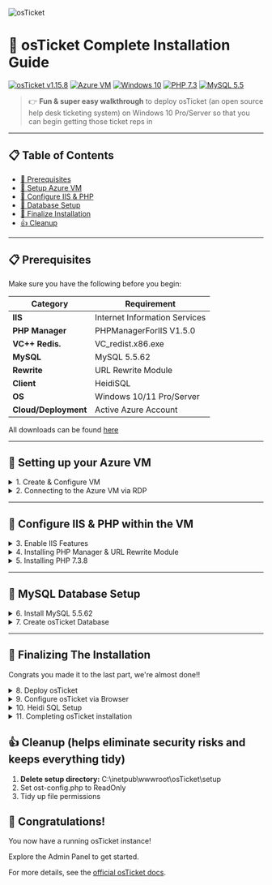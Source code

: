 ![osTicket](https://i.imgur.com/Clzj7Xs.png)

# 🎫 osTicket Complete Installation Guide

[![osTicket v1.15.8](https://img.shields.io/badge/osTicket-1.15.8-blue)](https://osticket.com/) [![Azure VM](https://img.shields.io/badge/Azure-VM-blueviolet)](https://azure.microsoft.com/)   [![Windows 10](https://img.shields.io/badge/OS-Windows%2010-green)](https://www.microsoft.com/windows)   [![PHP 7.3](https://img.shields.io/badge/PHP-7.3-blue)](https://www.php.net/)   [![MySQL 5.5](https://img.shields.io/badge/MySQL-5.5-orange)](https://www.mysql.com/)  

> 👉 **Fun & super easy walkthrough** to deploy osTicket (an open source help desk ticketing system) on Windows 10 Pro/Server so that you can begin getting those ticket reps in 

---

## 📋 Table of Contents

- [🧰 Prerequisites](#-prerequisites)  
- [🚀 Setup Azure VM](#-setting-up-your-azure-vm)  
- [🔧 Configure IIS & PHP](#-configure-iis--php-within-the-vm)
- [🐘 Database Setup](#-mysql-database-setup)
- [🎉 Finalize Installation](#-finalizing-the-installation)
- [👍 Cleanup](#-cleanup-(helps-eliminate-security-risks-and-keeps-everything-tidy))

---

## 📋 Prerequisites

Make sure you have the following before you begin:

| Category        | Requirement                        |
| --------------- | ---------------------------------- |
| **IIS**         | Internet Information Services      |
| **PHP Manager** | PHPManagerForIIS V1.5.0            |
| **VC++ Redis.** | VC_redist.x86.exe                  |
| **MySQL**       | MySQL 5.5.62                       |
| **Rewrite**     | URL Rewrite Module                |
| **Client**      | HeidiSQL                           |
| **OS**          | Windows 10/11 Pro/Server                          |
| **Cloud/Deployment**          | Active Azure Account                          |

All downloads can be found [here](https://drive.google.com/drive/u/2/folders/1APMfNyfNzcxZC6EzdaNfdZsUwxWYChf6)

---

## 🚀 Setting up your Azure VM

<details>
<summary>1. Create & Configure VM</summary>

1. Log into Azure Portal  
2. **Create → Virtual Machine**  
   - **Image**: [Windows 10 Pro, version 22H2](https://drive.google.com/drive/u/2/folders/1APMfNyfNzcxZC6EzdaNfdZsUwxWYChf6)
      ![image](https://github.com/user-attachments/assets/f54a7d68-c977-482c-a4cb-903e40eb8140)
   - **Size**: ≥ 2 vCPU, 16 GiB RAM  
   - **Inbound port**: **RDP (3389)**
   > NOTE: These two are critical, make sure to set the size to at least 2 vcpus and 16 GiB memory (RAM not storage). And CONFIRM that RDP (3389) is allowed in "Select inbound ports" in order to allow Remote Desktop access to the VM - otherwise you CANNOT CONNECT!
   > ![image](https://github.com/user-attachments/assets/858d12a8-9db3-43cd-8da5-4cad21c71ff9)
3. Review & Create (accept license)  
4. Wait for deployment, note down your **Public IP** and save it
   - ![image](https://github.com/user-attachments/assets/fe21b008-e1ae-438e-b23e-2a792741e48a)

</details>

<details>
<summary>2. Connecting to the Azure VM via RDP</summary>

Open your preferred **Remote Desktop** app on your local machine (I'm using Windows' built in Remote Desktop app):

Computer: <YOUR_VM_PUBLIC_IP> _(use the public ip that you saved from the last step)_

Username: <VM_USERNAME> _(used the credentials you created in the last step)_

Password: <VM_PASSWORD>

![image](https://github.com/user-attachments/assets/18135c78-0764-4800-8e05-1d6ccf7346cc)


Click **Connect** and log in.

</details>

---

## 🔧 Configure IIS & PHP within the VM

<details>
<summary>3. Enable IIS Features</summary>

- **Control Panel → Programs → Turn Windows features on/off**
  - ![image](https://github.com/user-attachments/assets/3027383d-6c3a-4af6-8c6c-62160e18de38)

- Enable ALL of the following:
  - Internet Information Services  
  - Web Management Tools → IIS Management Console  
  - World Wide Web Services → Application Development Features → **CGI**  
  - Common HTTP Features (Default Document, Static Content)
    ![image](https://github.com/user-attachments/assets/1e0012eb-5ab8-4018-943f-6a4b6587f733)

- Click **OK**, wait for install  
- **Test check**: On the browser, go to `http://127.0.0.1` → **Welcome to IIS** page! Looks like this below
  - ![image](https://github.com/user-attachments/assets/8071f723-54be-416e-a7e2-74a60ff1d344)


</details>

<details>
<summary>4. Installing PHP Manager & URL Rewrite Module</summary>

- Download & install **[PHP Manager](https://drive.google.com/drive/u/2/folders/1APMfNyfNzcxZC6EzdaNfdZsUwxWYChf6)** (PHPManagerForIIS_V1.5.0.msi)  
- Download & install **[URL Rewrite](https://drive.google.com/drive/u/2/folders/1APMfNyfNzcxZC6EzdaNfdZsUwxWYChf6)** (rewrite_amd64_en-US.msi)  
- **Restart IIS**: IIS Manager → [YourServer] → **Restart**

</details>

<details>
<summary>5. Installing PHP 7.3.8</summary>

1. Create `C:\PHP` directory (just make a new folder called PHP in local disk C)
   - ![image](https://github.com/user-attachments/assets/2b8bc439-8d7c-4fa1-92ed-b17f4d649d8a)
     
2. Unzip **[php-7.3.8-nts-Win32-VC15-x86.zip](https://drive.google.com/drive/u/2/folders/1APMfNyfNzcxZC6EzdaNfdZsUwxWYChf6)** into `C:\PHP`
   - ![image](https://github.com/user-attachments/assets/a57fec6d-23cc-4bb9-9f14-0436d38b90a8)

3. Register PHP in IIS:
   - IIS Manager → **PHP Manager** → **Register**
     - ![image](https://github.com/user-attachments/assets/4b7243b9-1c2b-45bd-86c9-59640d99d40c)
       
   - Point to `C:\PHP\php-cgi.exe`
     - ![image](https://github.com/user-attachments/assets/227d5855-66ba-4e59-9295-d66f2e5556f1)

4. **Restart IIS Server**
   - ![image](https://github.com/user-attachments/assets/ce19d521-02a9-4481-a693-581eb753f05b)


> 🚨 **Note:** Always restart IIS after registering PHP - I cannot stress this enough

</details>

---

## 🐘 MySQL Database Setup

<details>
<summary>6. Install MySQL 5.5.62</summary>

- Run `mysql-5.5.62-win32.msi`  
- Choose **Typical**  
- Launch **Configuration Wizard**  
- Use **Standard Configuration**  
- Create a **root** password  (save this, don't lose it!!)

</details>

<details>
<summary>7. Create osTicket Database</summary>

- Open **HeidiSQL**, **New Session** → connect as **root**  
- Right-click **Unnamed** → **Create new → Database**  
- Name it `osTicket`  
- Click **OK**

</details>

---

## 🎉 Finalizing The Installation
Congrats you made it to the last part, we're almost done!!

<details>
<summary>8. Deploy osTicket</summary>

1. Download [osTicket v1.15.8](https://drive.google.com/drive/u/2/folders/1APMfNyfNzcxZC6EzdaNfdZsUwxWYChf6) from the downloads link
2. Extract content the contents into `C:\inetpub\wwwroot`
   - ![image](https://github.com/user-attachments/assets/e89711b5-0ea1-49cb-a6ec-c8377a930b88)
  
4. Open the C:\inetpub\wwwroot directory, rename `upload` → `osTicket`  
5. **Restart IIS again**
   - ![image](https://github.com/user-attachments/assets/605bdcc4-83a0-420a-8d3a-e0696e8863cc)
  
7. Open **IIS Manager**:
   - Go to expand **Sites → Default Web Site → osTicket**
   - ![image](https://github.com/user-attachments/assets/0bcbfb48-8319-498c-8527-88c9023c61a1)
    > NOTE: Make sure to click on osTicket

   - Click **Browse *:80**
     - ![image](https://github.com/user-attachments/assets/24b60390-aa0c-4827-a6b0-f2fa82001677)

8. You should see osTicket open up in your browser
   ![image](https://github.com/user-attachments/assets/59ebaa7d-8de5-4bde-805e-9f129f76b7e6)


</details>

<details>
<summary>9. Configure osTicket via Browser</summary>

1. Rename:
   ```bash
   C:\inetpub\wwwroot\osTicket\include\**ost-sampleconfig.php** → **ost-config.php**
   ```
   ![image](https://github.com/user-attachments/assets/c167e8d9-564d-4533-8033-d49a2a8c426b) 

2. Set ost-config.php permissions to Read/Write for Everyone (temporary)
   - Right click on ost-config.php -> Properties -> Security -> Advance -> Disable inheritance
   - Select remove all inherited permissions and add everyone as a principal. Select all boxes to ensure all permissions are granted.
![image](https://github.com/user-attachments/assets/e5812357-2c19-410d-8791-9b72a1e83ae0)


3. Fill the browser installer form:

Helpdesk Name, Email, Admin User

Database: **(skip , we'll get to this next)**

Host: localhost

Database: osTicket

User: root

Password: <your_password>

![image](https://github.com/user-attachments/assets/ea0da2dc-090b-4325-ac14-f340d131e608)


**Click Install**

</details>

<details>
  <summary>10. Heidi SQL Setup</summary>

  1. [Download and install Heidi SQL](https://drive.google.com/drive/u/2/folders/1APMfNyfNzcxZC6EzdaNfdZsUwxWYChf6)
  2. Open Heidi SQL and create a new session (make sure to fill in the username as root and create a password, after filling up your credentials now click open and a new session should show up)
  3. Create new database
     - Right click on "Unnamed"
     - Create new database
     - Name it "osTicket"
     ![image](https://github.com/user-attachments/assets/b793b967-3bc2-46cb-b64f-06d003326a5e)

</details>

<details>
  <summary>11. Completing osTicket installation</summary>

  1. Using your newly created credentials from Heidi SQL, complete the osTicket database form
     ![image](https://github.com/user-attachments/assets/b9c2b0da-b5cb-4610-8246-fb4585d92eb3)

  2. Click install and osTicket should begin setting up.


</details>

## 👍 Cleanup (helps eliminate security risks and keeps everything tidy)

1. **Delete setup directory:** C:\inetpub\wwwroot\osTicket\setup
2. Set ost-config.php to ReadOnly
3. Tidy up file permissions


## 🎊 Congratulations!
You now have a running osTicket instance!

Explore the Admin Panel to get started.

For more details, see the [official osTicket docs](https://docs.osticket.com/en/latest/).
